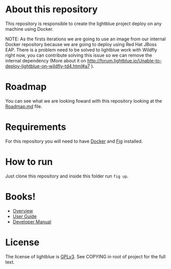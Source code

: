 # About this repository

This repository is responsible to create the lightblue project deploy on any machine using Docker.

NOTE: As the firsts iterations we are going to use an image from our internal Docker repository because we are going to deploy using Red Hat JBoss EAP. There is a problem need to be solved to lightblue work with Wildfly right now, you can contribute solving this issue so we can remove the internal dependency (More about it on http://forum.lightblue.io/Unable-to-deploy-lightblue-on-wildfly-td4.html#a7 ).

# Roadmap

You can see what we are looking foward with this repository looking at the [Roadmap.md](https://github.com/lightblue-platform/lightblue-dockerfile/blob/master/Roadmap.md) file.

# Requirements

For this repository you will need to have [Docker](https://www.docker.com/) and [Fig](http://www.fig.sh/) installed. 

# How to run

Just clone this repository and inside this folder run `fig up`.

# Books!

* [Overview](http://jewzaam.gitbooks.io/lightblue/)
* [User Guide](http://jewzaam.gitbooks.io/lightblue-user-guide/)
* [Developer Manual](http://jewzaam.gitbooks.io/lightblue-developer-manual/)


# License

The license of lightblue is [GPLv3](https://www.gnu.org/licenses/gpl.html).  See COPYING in root of project for the full text.
